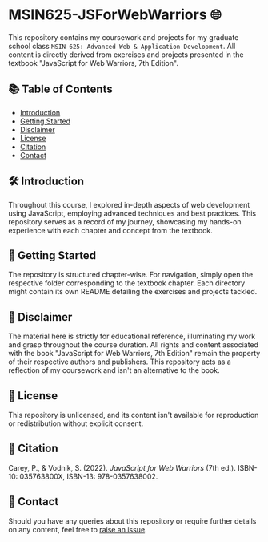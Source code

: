 # MSIN625-JSForWebWarriors 🌐

This repository contains my coursework and projects for my graduate school class `MSIN 625: Advanced Web & Application Development`. All content is directly derived from exercises and projects presented in the textbook "JavaScript for Web Warriors, 7th Edition".

## 📚 Table of Contents
- [Introduction](#introduction)
- [Getting Started](#getting-started)
- [Disclaimer](#disclaimer)
- [License](#license)
- [Citation](#citation)
- [Contact](#contact)

## 🛠️ Introduction

Throughout this course, I explored in-depth aspects of web development using JavaScript, employing advanced techniques and best practices. This repository serves as a record of my journey, showcasing my hands-on experience with each chapter and concept from the textbook.

## 📖 Getting Started

The repository is structured chapter-wise. For navigation, simply open the respective folder corresponding to the textbook chapter. Each directory might contain its own README detailing the exercises and projects tackled.

## 📝 Disclaimer

The material here is strictly for educational reference, illuminating my work and grasp throughout the course duration. All rights and content associated with the book "JavaScript for Web Warriors, 7th Edition" remain the property of their respective authors and publishers. This repository acts as a reflection of my coursework and isn't an alternative to the book.

## 🤝 License

This repository is unlicensed, and its content isn't available for reproduction or redistribution without explicit consent.

## 🚀 Citation

Carey, P., & Vodnik, S. (2022). *JavaScript for Web Warriors* (7th ed.). ISBN-10: 035763800X, ISBN-13: 978-0357638002.

## 📩 Contact

Should you have any queries about this repository or require further details on any content, feel free to [raise an issue](https://github.com/your-github-username/MSIN625-JSForWebWarriors/issues).